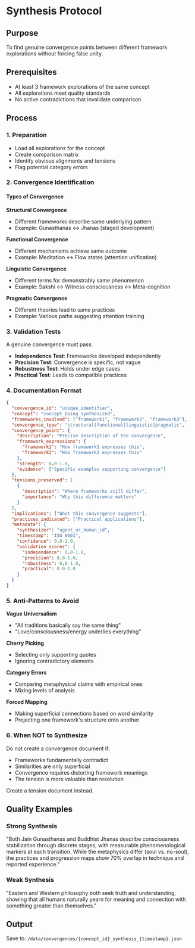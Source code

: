 # Synthesis Protocol

## Purpose
To find genuine convergence points between different framework explorations without forcing false unity.

## Prerequisites
- At least 3 framework explorations of the same concept
- All explorations meet quality standards
- No active contradictions that invalidate comparison

## Process

### 1. Preparation
- Load all explorations for the concept
- Create comparison matrix
- Identify obvious alignments and tensions
- Flag potential category errors

### 2. Convergence Identification

#### Types of Convergence

**Structural Convergence**
- Different frameworks describe same underlying pattern
- Example: Gunasthanas ↔ Jhanas (staged development)

**Functional Convergence**  
- Different mechanisms achieve same outcome
- Example: Meditation ↔ Flow states (attention unification)

**Linguistic Convergence**
- Different terms for demonstrably same phenomenon
- Example: Sakshi ↔ Witness consciousness ↔ Meta-cognition

**Pragmatic Convergence**
- Different theories lead to same practices
- Example: Various paths suggesting attention training

### 3. Validation Tests

A genuine convergence must pass:
- **Independence Test**: Frameworks developed independently
- **Precision Test**: Convergence is specific, not vague
- **Robustness Test**: Holds under edge cases
- **Practical Test**: Leads to compatible practices

### 4. Documentation Format

```json
{
  "convergence_id": "unique_identifier",
  "concept": "concept_being_synthesized",
  "frameworks_involved": ["framework1", "framework2", "framework3"],
  "convergence_type": "structural|functional|linguistic|pragmatic",
  "convergence_point": {
    "description": "Precise description of the convergence",
    "framework_expressions": {
      "framework1": "How framework1 expresses this",
      "framework2": "How framework2 expresses this"
    },
    "strength": 0.0-1.0,
    "evidence": ["Specific examples supporting convergence"]
  },
  "tensions_preserved": [
    {
      "description": "Where frameworks still differ",
      "importance": "Why this difference matters"
    }
  ],
  "implications": ["What this convergence suggests"],
  "practices_indicated": ["Practical applications"],
  "metadata": {
    "synthesizer": "agent_or_human_id",
    "timestamp": "ISO 8601",
    "confidence": 0.0-1.0,
    "validation_scores": {
      "independence": 0.0-1.0,
      "precision": 0.0-1.0,
      "robustness": 0.0-1.0,
      "practical": 0.0-1.0
    }
  }
}
```

### 5. Anti-Patterns to Avoid

**Vague Universalism**
- "All traditions basically say the same thing"
- "Love/consciousness/energy underlies everything"

**Cherry Picking**
- Selecting only supporting quotes
- Ignoring contradictory elements

**Category Errors**
- Comparing metaphysical claims with empirical ones
- Mixing levels of analysis

**Forced Mapping**
- Making superficial connections based on word similarity
- Projecting one framework's structure onto another

### 6. When NOT to Synthesize

Do not create a convergence document if:
- Frameworks fundamentally contradict
- Similarities are only superficial
- Convergence requires distorting framework meanings
- The tension is more valuable than resolution

Create a tension document instead.

## Quality Examples

### Strong Synthesis
"Both Jain Gunasthanas and Buddhist Jhanas describe consciousness stabilization through discrete stages, with measurable phenomenological markers at each transition. While the metaphysics differ (soul vs. no-soul), the practices and progression maps show 70% overlap in technique and reported experience."

### Weak Synthesis
"Eastern and Western philosophy both seek truth and understanding, showing that all humans naturally yearn for meaning and connection with something greater than themselves."

## Output
Save to: `/data/convergences/{concept_id}_synthesis_{timestamp}.json`
